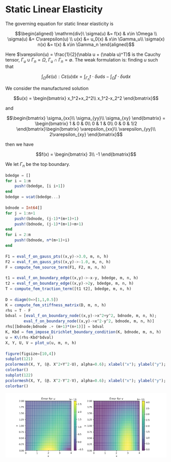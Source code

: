 # Static Linear Elasticity

The governing equation for static linear elasticity is

$$\begin{aligned}
\mathrm{div}\ \sigma(u) &= f(x) & x\in \Omega \\
\sigma(u) &= C\varepsilon(u) \\
u(x) &= u_0(x) & x\in \Gamma_u\\
\sigma(x) n(x) &= t(x) & x\in \Gamma_n
\end{aligned}$$

Here $\varepsilon(u) = \frac{1}{2}(\nabla u + (\nabla u)^T)$ is the Cauchy tensor, $\Gamma_u \cup \Gamma_n = \Omega$, $\Gamma_u \cap \Gamma_n = \emptyset$. The weak formulation is: finding $u$ such that 

$$\int_\Omega \delta \varepsilon(u) : C \varepsilon(u)\mathrm{d} x = \int_{\Gamma_n} t\cdot\delta u \mathrm{d}s - \int_\Omega f\cdot \delta u \mathrm{d}x$$

We consider the manufactured solution 

$$u(x) = \begin{bmatrix}
x_1^2+x_2^2\\
x_1^2-x_2^2
\end{bmatrix}$$

and 

$$\begin{bmatrix}
\sigma_{xx}\\
\sigma_{yy}\\
\sigma_{xy}
\end{bmatrix} = \begin{bmatrix}
1 & 0 & 0\\
0 & 1 & 0\\
0 & 0 & 1/2
\end{bmatrix}\begin{bmatrix}
\varepsilon_{xx}\\
\varepsilon_{yy}\\
2\varepsilon_{xy}
\end{bmatrix}$$


then we have 

$$f(x) = \begin{bmatrix}
3\\
-1
\end{bmatrix}$$

We let $\Gamma_n$ be the top boundary. 

```julia
bdedge = []
for i = 1:m 
    push!(bdedge, [i i+1])
end
bdedge = vcat(bdedge...)

bdnode = Int64[]
for j = 1:n+1
    push!(bdnode, (j-1)*(m+1)+1)
    push!(bdnode, (j-1)*(m+1)+m+1)
end
for i = 2:m
    push!(bdnode, n*(m+1)+i)
end

F1 = eval_f_on_gauss_pts((x,y)->3.0, m, n, h)
F2 = eval_f_on_gauss_pts((x,y)->-1.0, m, n, h)
F = compute_fem_source_term(F1, F2, m, n, h)

t1 = eval_f_on_boundary_edge((x,y)->-x-y, bdedge, m, n, h)
t2 = eval_f_on_boundary_edge((x,y)->2y, bdedge, m, n, h)
T = compute_fem_traction_term([t1 t2], bdedge, m, n, h)

D = diagm(0=>[1,1,0.5])
K = compute_fem_stiffness_matrix(D, m, n, h)
rhs = T - F 
bdval = [eval_f_on_boundary_node((x,y)->x^2+y^2, bdnode, m, n, h);
        eval_f_on_boundary_node((x,y)->x^2-y^2, bdnode, m, n, h)]
rhs[[bdnode;bdnode .+ (m+1)*(n+1)]] = bdval
K, Kbd = fem_impose_Dirichlet_boundary_condition(K, bdnode, m, n, h)
u = K\(rhs-Kbd*bdval)
X, Y, U, V = plot_u(u, m, n, h)

figure(figsize=[10,4])
subplot(121)
pcolormesh(X, Y, (@. X^2+Y^2-U), alpha=0.6); xlabel("x"); ylabel("y"); title("Error for u")
colorbar()
subplot(122)
pcolormesh(X, Y, (@. X^2-Y^2-V), alpha=0.6); xlabel("x"); ylabel("y"); title("Error for v")
colorbar()
```

![](./assets/error.png)